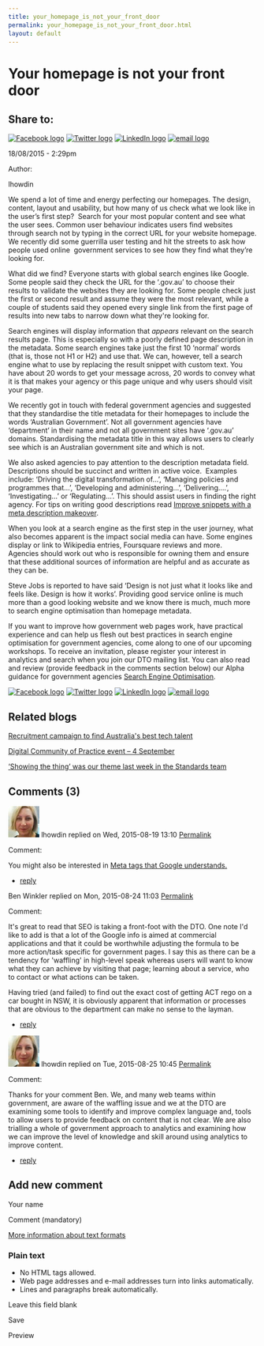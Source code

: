 ```yaml
---
title: your_homepage_is_not_your_front_door
permalink: your_homepage_is_not_your_front_door.html
layout: default
---
```

Your homepage is not your front door
====================================

Share to:
---------

[![Facebook logo](https://www.dto.gov.au/profiles/govcms/modules/features/govcms_share_links/images/facebook.png)](http://www.facebook.com/sharer.php?u=https%3A//www.dto.gov.au/blog/your-homepage-not-your-front-door&t=Your%20homepage%20is%20not%20your%20front%20door "Share on Facebook") [![Twitter logo](https://www.dto.gov.au/profiles/govcms/modules/features/govcms_share_links/images/twitter.png)](http://twitter.com/share?url=https%3A//www.dto.gov.au/blog/your-homepage-not-your-front-door&text=Your%20homepage%20is%20not%20your%20front%20door "Share this on Twitter") [![LinkedIn logo](https://www.dto.gov.au/profiles/govcms/modules/features/govcms_share_links/images/linkedin.png)](http://www.linkedin.com/shareArticle?mini=true&url=https%3A//www.dto.gov.au/blog/your-homepage-not-your-front-door&title=Your%20homepage%20is%20not%20your%20front%20door&summary=We%20spend%20a%20lot%20of%20time%20and%20energy%20perfecting%20our%20homepages.%20The%20design%2C%20content%2C%20layout%20and%20usability%2C%20but%20how%20many%20of%20us%20check%20what%20we%20look%20like%20in%20the%20user%E2%80%99s%20first%20step%3F%26nbsp%3B%20Search%20for%20your%20most%20popular%20content%20and%20see%20what%20the%20user%20sees.%20Common%20user%20behaviour%20indicates%20users%20find%20websites%20through%20search%20not%20by%20typing%20in%20the%20correct%20URL%20for%20your%20website%20homepage.%20We%20recently%20did%20some%20guerrilla%20user%20testing%20and%20hit%20the%20streets%20to%20ask%20how%20people%20used%20online%26nbsp%3B%20government%20services%20to%20see%20how%20they%20find%20what%20they%E2%80%99re%20looking%20for.&source=Digital%20Transformation%20Office "Publish this post to LinkedIn") [![email logo](https://www.dto.gov.au/profiles/govcms/modules/features/govcms_share_links/images/email.png)](mailto:?subject=Your%20homepage%20is%20not%20your%20front%20door&body=https%3A//www.dto.gov.au/blog/your-homepage-not-your-front-door "Share via email")

18/08/2015 - 2:29pm

Author: 

lhowdin

We spend a lot of time and energy perfecting our homepages. The design, content, layout and usability, but how many of us check what we look like in the user’s first step?  Search for your most popular content and see what the user sees. Common user behaviour indicates users find websites through search not by typing in the correct URL for your website homepage. We recently did some guerrilla user testing and hit the streets to ask how people used online  government services to see how they find what they’re looking for.

What did we find? Everyone starts with global search engines like Google. Some people said they check the URL for the ‘.gov.au’ to choose their results to validate the websites they are looking for. Some people check just the first or second result and assume they were the most relevant, while a couple of students said they opened every single link from the first page of results into new tabs to narrow down what they're looking for.

Search engines will display information that *appears* relevant on the search results page. This is especially so with a poorly defined page description in the metadata. Some search engines take just the first 10 ‘normal’ words (that is, those not H1 or H2) and use that. We can, however, tell a search engine what to use by replacing the result snippet with custom text. You have about 20 words to get your message across, 20 words to convey what it is that makes your agency or this page unique and why users should visit your page.

We recently got in touch with federal government agencies and suggested that they standardise the title metadata for their homepages to include the words ‘Australian Government’. Not all government agencies have ‘department’ in their name and not all government sites have ‘.gov.au’ domains. Standardising the metadata title in this way allows users to clearly see which is an Australian government site and which is not. 

We also asked agencies to pay attention to the description metadata field. Descriptions should be succinct and written in active voice.  Examples include: ‘Driving the digital transformation of…’, ‘Managing policies and programmes that…’, ‘Developing and administering…’, ‘Delivering….’, ‘Investigating…’ or ‘Regulating…’. This should assist users in finding the right agency. For tips on writing good descriptions read [Improve snippets with a meta description makeover](http://googlewebmastercentral.blogspot.com.au/2007/09/improve-snippets-with-meta-description.html).

When you look at a search engine as the first step in the user journey, what also becomes apparent is the impact social media can have. Some engines display or link to Wikipedia entries, Foursquare reviews and more. Agencies should work out who is responsible for owning them and ensure that these additional sources of information are helpful and as accurate as they can be.

Steve Jobs is reported to have said ‘Design is not just what it looks like and feels like. Design is how it works’. Providing good service online is much more than a good looking website and we know there is much, much more to search engine optimisation than homepage metadata.

If you want to improve how government web pages work, have practical experience and can help us flesh out best practices in search engine optimisation for government agencies, come along to one of our upcoming workshops. To receive an invitation, please register your interest in analytics and search when you join our DTO mailing list. You can also read and review (provide feedback in the comments section below) our Alpha guidance for government agencies [Search Engine Optimisation](../node/foi_act_and_information_publication_scheme.md).  

[![Facebook logo](https://www.dto.gov.au/profiles/govcms/modules/features/govcms_share_links/images/facebook.png)](http://www.facebook.com/sharer.php?u=https%3A//www.dto.gov.au/blog/your-homepage-not-your-front-door&t=Your%20homepage%20is%20not%20your%20front%20door "Share on Facebook") [![Twitter logo](https://www.dto.gov.au/profiles/govcms/modules/features/govcms_share_links/images/twitter.png)](http://twitter.com/share?url=https%3A//www.dto.gov.au/blog/your-homepage-not-your-front-door&text=Your%20homepage%20is%20not%20your%20front%20door "Share this on Twitter") [![LinkedIn logo](https://www.dto.gov.au/profiles/govcms/modules/features/govcms_share_links/images/linkedin.png)](http://www.linkedin.com/shareArticle?mini=true&url=https%3A//www.dto.gov.au/blog/your-homepage-not-your-front-door&title=Your%20homepage%20is%20not%20your%20front%20door&summary=We%20spend%20a%20lot%20of%20time%20and%20energy%20perfecting%20our%20homepages.%20The%20design%2C%20content%2C%20layout%20and%20usability%2C%20but%20how%20many%20of%20us%20check%20what%20we%20look%20like%20in%20the%20user%E2%80%99s%20first%20step%3F%26nbsp%3B%20Search%20for%20your%20most%20popular%20content%20and%20see%20what%20the%20user%20sees.%20Common%20user%20behaviour%20indicates%20users%20find%20websites%20through%20search%20not%20by%20typing%20in%20the%20correct%20URL%20for%20your%20website%20homepage.%20We%20recently%20did%20some%20guerrilla%20user%20testing%20and%20hit%20the%20streets%20to%20ask%20how%20people%20used%20online%26nbsp%3B%20government%20services%20to%20see%20how%20they%20find%20what%20they%E2%80%99re%20looking%20for.&source=Digital%20Transformation%20Office "Publish this post to LinkedIn") [![email logo](https://www.dto.gov.au/profiles/govcms/modules/features/govcms_share_links/images/email.png)](mailto:?subject=Your%20homepage%20is%20not%20your%20front%20door&body=https%3A//www.dto.gov.au/blog/your-homepage-not-your-front-door "Share via email")

Related blogs
-------------

[Recruitment campaign to find Australia's best tech talent](../node/foi_act_and_information_publication_scheme.md)

[Digital Community of Practice event – 4 September](../node/foi_act_and_information_publication_scheme.md)

[‘Showing the thing’ was our theme last week in the Standards team](../node/foi_act_and_information_publication_scheme.md)

Comments (3)
------------

![lhowdin's picture](../sites/g/files/net466/f/pictures/picture-856-1439170647.jpg "lhowdin's picture") lhowdin replied on Wed, 2015-08-19 13:10 [Permalink](1foi_act_and_information_publication_scheme.md#comment-1776)

Comment: 

You might also be interested in [Meta tags that Google understands.](https://support.google.com/webmasters/answer/79812)

-   [reply](https://www.dto.gov.au/comment/reply/1111/1776)

Ben Winkler replied on Mon, 2015-08-24 11:03 [Permalink](1foi_act_and_information_publication_scheme.md#comment-1876)

Comment: 

It's great to read that SEO is taking a front-foot with the DTO. One note I'd like to add is that a lot of the Google info is aimed at commercial applications and that it could be worthwhile adjusting the formula to be more action/task specific for government pages. I say this as there can be a tendency for 'waffling' in high-level speak whereas users will want to know what they can achieve by visiting that page; learning about a service, who to contact or what actions can be taken.

Having tried (and failed) to find out the exact cost of getting ACT rego on a car bought in NSW, it is obviously apparent that information or processes that are obvious to the department can make no sense to the layman.

-   [reply](https://www.dto.gov.au/comment/reply/1111/1876)

![lhowdin's picture](../sites/g/files/net466/f/pictures/picture-856-1439170647.jpg "lhowdin's picture") lhowdin replied on Tue, 2015-08-25 10:45 [Permalink](1foi_act_and_information_publication_scheme.md#comment-1926)

Comment: 

Thanks for your comment Ben. We, and many web teams within  government, are aware of the waffling issue and we at the DTO are examining some tools to identify and improve complex language and, tools to allow users to provide feedback on content that is not clear. We are also trialling a whole of government approach to analytics and examining how we can improve the level of knowledge and skill around using analytics to improve content.

-   [reply](https://www.dto.gov.au/comment/reply/1111/1926)

Add new comment
---------------

Your name

Comment (mandatory)

[More information about text formats](../filter/foi_act_and_information_publication_scheme.md)

### Plain text

-   No HTML tags allowed.
-   Web page addresses and e-mail addresses turn into links automatically.
-   Lines and paragraphs break automatically.

Leave this field blank

Save

Preview

